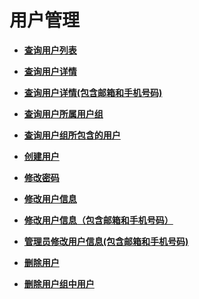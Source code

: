 # 用户管理<a name="zh-cn_topic_0057845593"></a>

-   **[查询用户列表](查询用户列表.md)**  

-   **[查询用户详情](查询用户详情.md)**  

-   **[查询用户详情\(包含邮箱和手机号码\)](查询用户详情(包含邮箱和手机号码).md)**  

-   **[查询用户所属用户组](查询用户所属用户组.md)**  

-   **[查询用户组所包含的用户](查询用户组所包含的用户.md)**  

-   **[创建用户](创建用户.md)**  

-   **[修改密码](修改密码.md)**  

-   **[修改用户信息](修改用户信息.md)**  

-   **[修改用户信息（包含邮箱和手机号码）](修改用户信息（包含邮箱和手机号码）.md)**  

-   **[管理员修改用户信息\(包含邮箱和手机号码\)](管理员修改用户信息(包含邮箱和手机号码).md)**  

-   **[删除用户](删除用户.md)**  

-   **[删除用户组中用户](删除用户组中用户.md)**  


